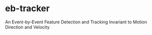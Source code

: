 # eb-tracker
An Event-by-Event Feature Detection and Tracking Invariant to Motion Direction and Velocity
